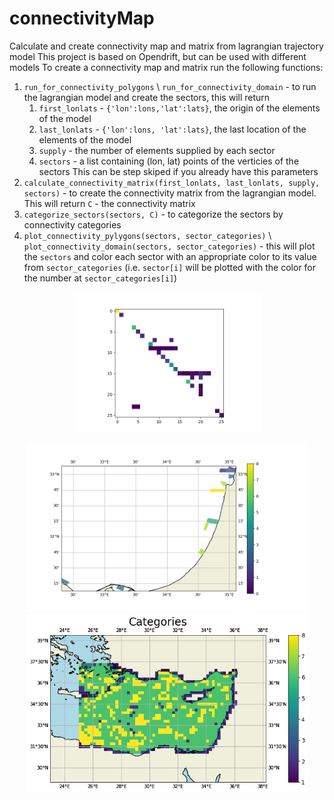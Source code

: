 # connectivityMap
Calculate and create connectivity map and matrix from lagrangian trajectory model
This project is based on Opendrift, but can be used with different models
To create a connectivity map and matrix run the following functions:
1. `run_for_connectivity_polygons` \ `run_for_connectivity_domain` - to run the lagrangian model and create the sectors, this will return 
    1. `first_lonlats` - `{'lon':lons,'lat':lats}`, the origin of the elements of the model
    2. `last_lonlats` - `{'lon':lons, 'lat':lats}`, the last location of the elements of the model
    3. `supply` - the number of elements supplied by each sector
    4. `sectors` - a list containing (lon, lat) points of the verticies of the sectors
  This can be step skiped if you already have this parameters
2. `calculate_connectivity_matrix(first_lonlats, last_lonlats, supply, sectors)` - to create the connectivity matrix from the lagrangian model. This will return `C` - the connectivity matrix
3. `categorize_sectors(sectors, C)` - to categorize the sectors by connectivity categories
4. `plot_connectivity_pylygons(sectors, sector_categories)` \ `plot_connectivity_domain(sectors, sector_categories)` - this will plot the `sectors` and color each sector with an appropriate color to its value from `sector_categories` (i.e. `sector[i]` will be plotted with the color for the number at `sector_categories[i]`)
<p align="center">
    <img src="https://github.com/yoelbassin/connectivityMap/blob/master/data/pictures/connectivity_matrix.png" width="300"/>
</p>
<p align="center">
    <img src="https://github.com/yoelbassin/connectivityMap/blob/master/data/pictures/connectivity_categories.png" width="450">
    <img src="https://github.com/yoelbassin/connectivityMap/blob/master/data/pictures/connectivity_categories_grid.png" width="450">
</p>

